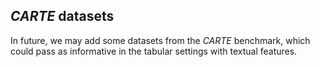 ## _CARTE_ datasets
In future, we may add some datasets from the _CARTE_ benchmark, which could pass as informative in the tabular settings with textual features.